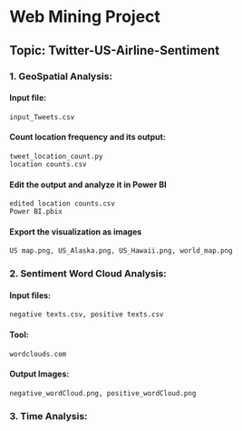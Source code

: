 # Web Mining Project
## Topic: Twitter-US-Airline-Sentiment

### 1. GeoSpatial Analysis: 
 #### Input file: 
    input_Tweets.csv
 #### Count location frequency and its output:
    tweet_location_count.py 
    location counts.csv
 #### Edit the output and analyze it in Power BI
    edited location counts.csv
    Power BI.pbix
 #### Export the visualization as images
    US map.png, US_Alaska.png, US_Hawaii.png, world_map.png

### 2. Sentiment Word Cloud Analysis: 
 #### Input files:
    negative texts.csv, positive texts.csv
 #### Tool: 
    wordclouds.com
 #### Output Images:
    negative_wordCloud.png, positive_wordCloud.png

### 3. Time Analysis: 
